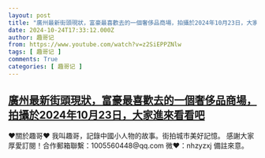 ```yaml
---
layout: post
title: "廣州最新街頭現狀，富豪最喜歡去的一個奢侈品商場，拍攝於2024年10月23日，大家進來看看吧"
date: 2024-10-24T17:33:12.000Z
author: 趣哥记
from: https://www.youtube.com/watch?v=z2SiEPPZNlw
tags: [ 趣哥记 ]
comments: True
categories: [ 趣哥记 ]
---
```

<!--1729791192000-->
[廣州最新街頭現狀，富豪最喜歡去的一個奢侈品商場，拍攝於2024年10月23日，大家進來看看吧](https://www.youtube.com/watch?v=z2SiEPPZNlw)
------

<div>
♥關於趣哥♥  我叫趣哥，記錄中國小人物的故事。街拍城市美好記憶。  感謝大家厚愛訂閱！合作郵箱聯繫：1005560448@qq.com 微❤：nhzyzxj 備註來意。
</div>
